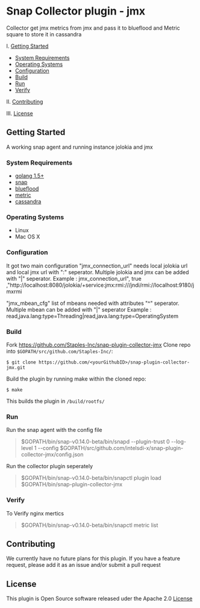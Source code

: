 # Snap Collector plugin - jmx
Collector get jmx metrics from jmx and pass it to blueflood and Metric square to store it in cassandra

I. [Getting Started](#getting-started)
  * [System Requirements](#system-requirements)
  * [Operating Systems](#operating-systems)
  * [Configuration](#configuration)
  * [Build](#build)
  * [Run](#run)
  * [Verify](#verify)

II. [Contributing](#contributing)

III. [License](#license)

## Getting Started
A working snap agent and running instance jolokia and jmx

### System Requirements
* [golang 1.5+](https://golang.org/dl/)
* [snap](https://github.com/intelsdi-x/snap)
* [blueflood](http://blueflood.io/)
* [metric](htts://github.com/square/metrics)
* [cassandra](http://cassandra.apache.org/)

### Operating Systems
* Linux
* Mac OS X

### Configuration
It got two main configuration 
"jmx_connection_url" needs local jolokia url and local jmx url with ":" seperator.
Multiple jolokia and jmx can be added with "|" seperator.
Example : jmx_connection_url", true ,"http://localhost:8080/jolokia/+service:jmx:rmi:///jndi/rmi://localhost:9180/jmxrmi

"jmx_mbean_cfg" list of mbeans needed with attributes "^" seperator. Multiple mbean can be added with "|" seperator
Example : read,java.lang:type=Threading|read,java.lang:type=OperatingSystem

### Build
Fork https://github.com/Staples-Inc/snap-plugin-collector-jmx
Clone repo into `$GOPATH/src/github.com/Staples-Inc/`:

```
$ git clone https://github.com/<yourGithubID>/snap-plugin-collector-jmx.git
```

Build the plugin by running make within the cloned repo:
```
$ make
```
This builds the plugin in `/build/rootfs/`

### Run
Run the snap agent with the config file

> $GOPATH/bin/snap-v0.14.0-beta/bin/snapd --plugin-trust 0 --log-level 1 --config $GOPATH/src/github.com/intelsdi-x/snap-plugin-collector-jmx/config.json

Run the collector plugin seperately

> $GOPATH/bin/snap-v0.14.0-beta/bin/snapctl  plugin load $GOPATH/bin/snap-plugin-collector-jmx

### Verify
To Verify nginx mertics
> $GOPATH/bin/snap-v0.14.0-beta/bin/snapctl metric list

## Contributing
We currently have no future plans for this plugin. If you have a feature request, please add it as an issue and/or submit a pull request

## License
This plugin is Open Source software released uder the Apache 2.0 [License](LICENSE)
